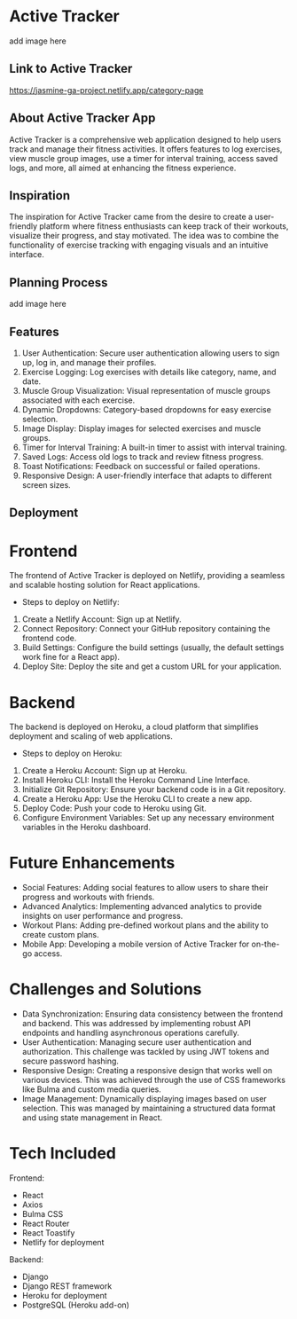# Active Tracker
  add image here

  ## Link to Active Tracker

  https://jasmine-ga-project.netlify.app/category-page

  ## About Active Tracker App 
  Active Tracker is a comprehensive web application designed to help users track and manage their fitness activities. It offers features to log exercises, view muscle group images, use a timer for interval training, access saved logs, and more, all aimed at enhancing the fitness experience.

  ## Inspiration
  The inspiration for Active Tracker came from the desire to create a user-friendly platform where fitness enthusiasts can keep track of their workouts, visualize their progress, and stay motivated. The idea was to combine the functionality of exercise tracking with engaging visuals and an intuitive interface.

  ## Planning Process
   add image here


## Features
1. User Authentication: Secure user authentication allowing users to sign up, log in, and manage their profiles.
2. Exercise Logging: Log exercises with details like category, name, and date.
3. Muscle Group Visualization: Visual representation of muscle groups associated with each exercise.
4. Dynamic Dropdowns: Category-based dropdowns for easy exercise selection.
5. Image Display: Display images for selected exercises and muscle groups.
6. Timer for Interval Training: A built-in timer to assist with interval training.
7. Saved Logs: Access old logs to track and review fitness progress.
8. Toast Notifications: Feedback on successful or failed operations.
9. Responsive Design: A user-friendly interface that adapts to different screen sizes.

## Deployment

# Frontend 
The frontend of Active Tracker is deployed on Netlify, providing a seamless and scalable hosting solution for React applications.

* Steps to deploy on Netlify:
1. Create a Netlify Account: Sign up at Netlify.
2. Connect Repository: Connect your GitHub repository containing the frontend code.
3. Build Settings: Configure the build settings (usually, the default settings work fine for a React app).
4. Deploy Site: Deploy the site and get a custom URL for your application.

# Backend
The backend is deployed on Heroku, a cloud platform that simplifies deployment and scaling of web applications.

* Steps to deploy on Heroku:
1. Create a Heroku Account: Sign up at Heroku.
2. Install Heroku CLI: Install the Heroku Command Line Interface.
3. Initialize Git Repository: Ensure your backend code is in a Git repository.
4. Create a Heroku App: Use the Heroku CLI to create a new app.
5. Deploy Code: Push your code to Heroku using Git.
6. Configure Environment Variables: Set up any necessary environment variables in the Heroku dashboard.

# Future Enhancements

* Social Features: Adding social features to allow users to share their progress and workouts with friends.
* Advanced Analytics: Implementing advanced analytics to provide insights on user performance and progress.
* Workout Plans: Adding pre-defined workout plans and the ability to create custom plans.
* Mobile App: Developing a mobile version of Active Tracker for on-the-go access.


# Challenges and Solutions

* Data Synchronization: Ensuring data consistency between the frontend and backend. This was addressed by implementing robust API endpoints and handling asynchronous operations carefully.
* User Authentication: Managing secure user authentication and authorization. This challenge was tackled by using JWT tokens and secure password hashing.
* Responsive Design: Creating a responsive design that works well on various devices. This was achieved through the use of CSS frameworks like Bulma and custom media queries.
* Image Management: Dynamically displaying images based on user selection. This was managed by maintaining a structured data format and using state management in React.


# Tech Included

Frontend:
* React
* Axios
* Bulma CSS
* React Router
* React Toastify
* Netlify for deployment

Backend:
* Django
* Django REST framework
* Heroku for deployment
* PostgreSQL (Heroku add-on)













